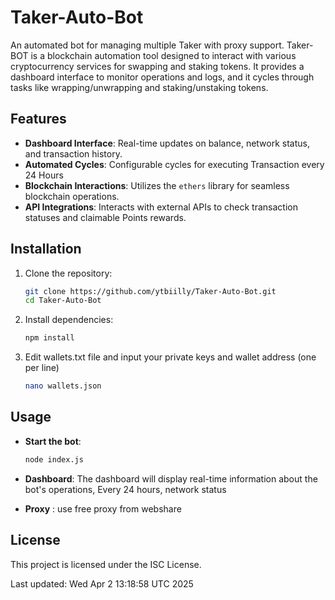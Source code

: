 # Taker-Auto-Bot
An automated bot for managing multiple Taker with proxy support.
Taker-BOT is a blockchain automation tool designed to interact with various cryptocurrency services for swapping and staking tokens. It provides a dashboard interface to monitor operations and logs, and it cycles through tasks like wrapping/unwrapping and staking/unstaking tokens.

## Features

- **Dashboard Interface**: Real-time updates on balance, network status, and transaction history.
- **Automated Cycles**: Configurable cycles for executing Transaction every 24 Hours 
- **Blockchain Interactions**: Utilizes the `ethers` library for seamless blockchain operations.
- **API Integrations**: Interacts with external APIs to check transaction statuses and claimable Points rewards.

## Installation

1. Clone the repository:

   ```bash
   git clone https://github.com/ytbiilly/Taker-Auto-Bot.git
   cd Taker-Auto-Bot
   ```

2. Install dependencies:

   ```bash
   npm install
   ```

3. Edit wallets.txt file and input your private keys and wallet address (one per line)

   ```bash
   nano wallets.json
   ```

## Usage

- **Start the bot**:

  ```bash
  node index.js
  ```

- **Dashboard**: The dashboard will display real-time information about the bot's operations, Every 24 hours, network status
- **Proxy** : use free proxy from webshare


## License

This project is licensed under the ISC License.

Last updated: Wed Apr  2 13:18:58 UTC 2025
